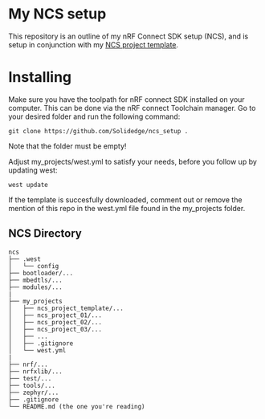 # My NCS setup
This repository is an outline of my nRF Connect SDK setup (NCS), and is setup in conjunction with my [NCS project template](https://github.com/Solidedge/ncs_project_template).

# Installing
Make sure you have the toolpath for nRF connect SDK installed on your computer. This can be done via the nRF connect Toolchain manager. Go to your desired folder and run the following command:

```
git clone https://github.com/Solidedge/ncs_setup .
```
Note that the folder must be empty!

Adjust my_projects/west.yml to satisfy your needs, before you follow up by updating west:
```
west update
```
If the template is succesfully downloaded, comment out or remove the mention of this repo in the west.yml file found in the my_projects folder.

## NCS Directory
```
ncs
├── .west
│   └── config
├── bootloader/...
├── mbedtls/...
├── modules/...
|
├── my_projects
│   ├── ncs_project_template/...
│   ├── ncs_project_01/...
│   ├── ncs_project_02/...
│   ├── ncs_project_03/...
│   ├── ...
│   ├── .gitignore
│   └── west.yml
|
├── nrf/...
├── nrfxlib/...
├── test/...
├── tools/...
├── zephyr/...
├── .gitignore
└── README.md (the one you're reading)
```
